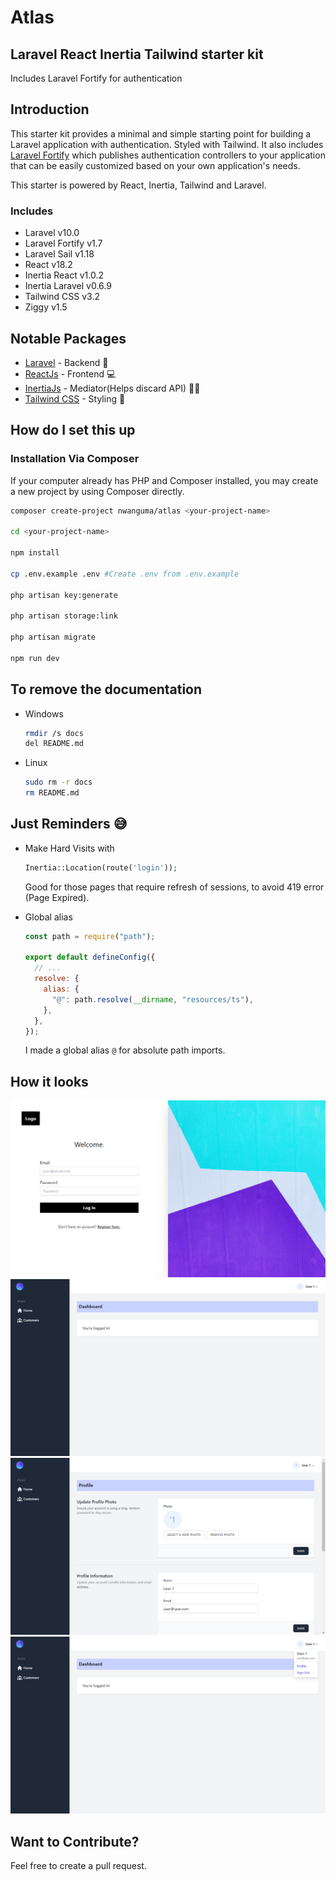 # Atlas

## Laravel React Inertia Tailwind starter kit

Includes Laravel Fortify for authentication

## Introduction

This starter kit provides a minimal and simple starting point for building a Laravel application with authentication. Styled with Tailwind. It also includes [Laravel Fortify](https://laravel.com/docs/8.x/fortify) which publishes authentication controllers to your application that can be easily customized based on your own application's needs.

This starter is powered by React, Inertia, Tailwind and Laravel.

### Includes

- Laravel v10.0
- Laravel Fortify v1.7
- Laravel Sail v1.18
- React v18.2
- Inertia React v1.0.2
- Inertia Laravel v0.6.9
- Tailwind CSS v3.2
- Ziggy v1.5

## Notable Packages

- [Laravel](https://laravel.com) - Backend 🎰
- [ReactJs](https://reactjs.com) - Frontend 💻
- [InertiaJs](https://inertiajs.com) - Mediator(Helps discard API) 🧑‍🦯
- [Tailwind CSS](https://tailwindcss.com) - Styling 💅

## How do I set this up

### Installation Via Composer

If your computer already has PHP and Composer installed, you may create a new project by using Composer directly.

```bash
composer create-project nwanguma/atlas <your-project-name>

cd <your-project-name>

npm install

cp .env.example .env #Create .env from .env.example

php artisan key:generate

php artisan storage:link

php artisan migrate

npm run dev
```

## To remove the documentation

- Windows
  ```bash
  rmdir /s docs
  del README.md
  ```
- Linux
  ```bash
  sudo rm -r docs
  rm README.md
  ```

## Just Reminders 😅

- Make Hard Visits with

  ```php
  Inertia::Location(route('login'));
  ```

  Good for those pages that require refresh of sessions, to avoid 419 error (Page Expired).

- Global alias

  ```js
  const path = require("path");

  export default defineConfig({
    // ...
    resolve: {
      alias: {
        "@": path.resolve(__dirname, "resources/ts"),
      },
    },
  });
  ```

  I made a global alias `@` for absolute path imports.

## How it looks

<img src='docs/images/login-page.png' />

<img src='docs/images/home-page.png' />

<img src='docs/images/profile-page.png' />

<img src='docs/images/menu-page.png' />

## Want to Contribute?

Feel free to create a pull request.

